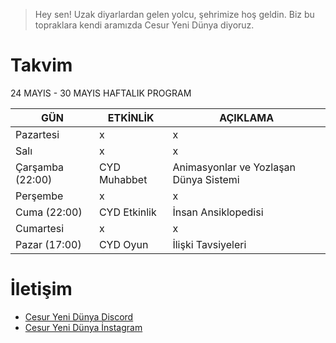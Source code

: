 
> Hey sen! Uzak diyarlardan gelen yolcu, şehrimize hoş geldin. Biz bu topraklara kendi aramızda Cesur Yeni Dünya diyoruz.

# Takvim

24 MAYIS - 30 MAYIS HAFTALIK PROGRAM

| GÜN | ETKİNLİK | AÇIKLAMA
| ------ | ------ | ------ |
| Pazartesi | x | x |
| Salı | x | x |
| Çarşamba (22:00) |  CYD Muhabbet | Animasyonlar ve Yozlaşan Dünya Sistemi |
| Perşembe | x | x |
| Cuma (22:00)| CYD Etkinlik |  İnsan Ansiklopedisi |
| Cumartesi | x | x |
| Pazar (17:00) | CYD Oyun | İlişki Tavsiyeleri |


# İletişim

- [Cesur Yeni Dünya Discord](https://discord.gg/n7g4DSttXT)
- [Cesur Yeni Dünya İnstagram](https://www.instagram.com/cesur.yeni.dunya/)
